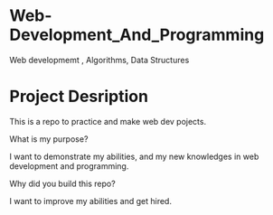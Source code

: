 # Web-Development_And_Programming
Web developmemt , Algorithms, Data Structures

# Project Desription 
This is a repo to practice and make web dev pojects.

What is my purpose?

I want to demonstrate my abilities, and my new knowledges in web development and programming.

Why did you build this repo?

I want to improve my abilities and get hired.

